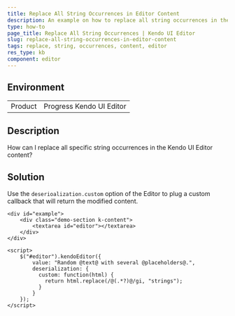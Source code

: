 ```yaml
---
title: Replace All String Occurrences in Editor Content
description: An example on how to replace all string occurrences in the Kendo UI Editor content.
type: how-to
page_title: Replace All String Occurrences | Kendo UI Editor
slug: replace-all-string-occurrences-in-editor-content
tags: replace, string, occurrences, content, editor
res_type: kb
component: editor
---
```


## Environment

<table>
 <tr>
  <td>Product</td>
  <td>Progress Kendo UI Editor</td>
 </tr>
</table>

## Description

How can I replace all specific string occurrences in the Kendo UI Editor content?

## Solution

Use the `deserioalization.custom` option of the Editor to plug a custom callback that will return the modified content.

```dojo
<div id="example">
    <div class="demo-section k-content">
        <textarea id="editor"></textarea>
    </div>
</div>

<script>
    $("#editor").kendoEditor({
      	value: "Random @text@ with several @placeholders@.",
        deserialization: {
          custom: function(html) {
            return html.replace(/@(.*?)@/gi, "strings");
          }
        }
    });
</script>

```
